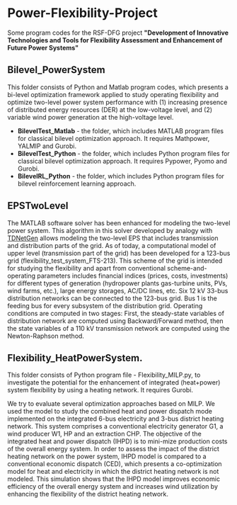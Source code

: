 # Power-Flexibility-Project
Some program codes for the RSF-DFG project **"Development of Innovative Technologies and Tools for Flexibility Assessment and Enhancement of Future Power Systems"**

## Bilevel_PowerSystem 

This folder consists of Python and Matlab program codes, which presents a bi-level optimization framework applied to study operating flexibility and optimize two-level power system performance with (1) increasing presence of distributed energy resources (DER) at the low-voltage level, and (2) variable wind power generation at the high-voltage level.

* **BilevelTest_Matlab** - the folder, which includes MATLAB program files for classical bilevel optimization approach. It requires Mathpower, YALMIP and Gurobi. 
* **BilevelTest_Python** - the folder, which includes Python program files for classical bilevel optimization approach. It requires Pypower, Pyomo and Gurobi.
* **BilevelRL_Python** - the folder, which includes Python program files for bilevel reinforcement learning approach.


##  EPSTwoLevel
The MATLAB software solver has been enhanced for modeling the two-level power system. This algorithm in this solver developed by analogy with [TDNetGen](https://github.com/apetros/TDNetGen) allows modeling the two-level EPS that includes transmission and distribution parts of the grid.  As of today, a computational model of upper level (transmission part of the grid) has been developed for a 123-bus grid (flexibility_test_system_FTS-213). This scheme of the grid is intended for studying the flexibility and apart from  conventional scheme-and-operating parameters includes financial indices (prices, costs, investments) for different types of generation (hydropower plants gas-turbine units, PVs, wind farms, etc.), large energy storages, AC/DC lines, etc. Six 12 kV 33-bus distribution networks can be connected to the 123-bus grid. 
Bus 1 is the feeding bus for every subsystem of the distribution grid.  Operating conditions are computed in two stages: First, the steady-state variables of distribution network are computed using Backward/Forward method, then the state variables of a 110 kV transmission network are computed using the Newton-Raphson method.   

##  Flexibility_HeatPowerSystem. 

This folder consists of Python program file - Flexibility_MILP.py, to investigate the potential for the enhancement of integrated (heat+power) system flexibility by using a heating network. It requires Gurobi.

We try to evaluate several optimization approaches based on MILP. We used the model to study the combined heat and power dispatch mode implemented on the integrated 6-bus electricity and 3-bus district heating network. This system comprises a conventional electricity generator G1, a wind producer W1, HP and an extraction CHP. The objective of the integrated heat and power dispatch (IHPD) is to mini-mize production costs of the overall energy system. In order to assess the impact of the district heating network on the power system, IHPD model is compared to a conventional economic dispatch (CED), which presents a co-optimization model for heat and electricity in which the district heating network is not modeled. This simulation shows that the IHPD model improves economic efficiency of the overall energy system and increases wind utilization by enhancing the flexibility of the district heating network.  

